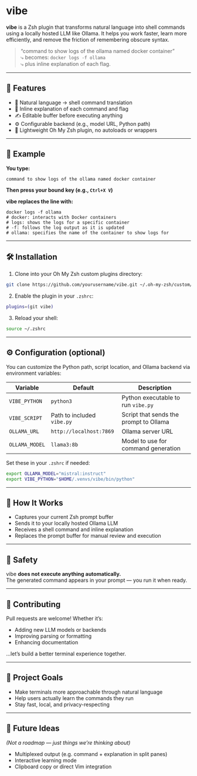 # vibe

**vibe** is a Zsh plugin that transforms natural language into shell commands using a locally hosted LLM like Ollama. It helps you work faster, learn more efficiently, and remove the friction of remembering obscure syntax.

> “command to show logs of the ollama named docker container”  
> ⤷ becomes: `docker logs -f ollama`  
> ⤷ plus inline explanation of each flag.

---

## 🚀 Features

- 🧠 Natural language → shell command translation
- 💬 Inline explanation of each command and flag
- ✍️ Editable buffer before executing anything
- ⚙️ Configurable backend (e.g., model URL, Python path)
- 🔌 Lightweight Oh My Zsh plugin, no autoloads or wrappers

---

## 📸 Example

**You type:**
```shell
command to show logs of the ollama named docker container
```

**Then press your bound key (e.g., `Ctrl+X V`)**

**vibe replaces the line with:**
```shell
docker logs -f ollama
# docker: interacts with Docker containers
# logs: shows the logs for a specific container
# -f: follows the log output as it is updated
# ollama: specifies the name of the container to show logs for
```

---

## 🛠️ Installation

1. Clone into your Oh My Zsh custom plugins directory:

```bash
git clone https://github.com/yourusername/vibe.git ~/.oh-my-zsh/custom/plugins/vibe
```

2. Enable the plugin in your `.zshrc`:

```zsh
plugins=(git vibe)
```

3. Reload your shell:

```bash
source ~/.zshrc
```

---

## ⚙️ Configuration (optional)

You can customize the Python path, script location, and Ollama backend via environment variables:

| Variable         | Default                           | Description                             |
|------------------|-----------------------------------|-----------------------------------------|
| `VIBE_PYTHON`     | `python3`                         | Python executable to run `vibe.py`      |
| `VIBE_SCRIPT`     | Path to included `vibe.py`        | Script that sends the prompt to Ollama  |
| `OLLAMA_URL`      | `http://localhost:7869`           | Ollama server URL                       |
| `OLLAMA_MODEL`    | `llama3:8b`                       | Model to use for command generation     |

Set these in your `.zshrc` if needed:
```zsh
export OLLAMA_MODEL="mistral:instruct"
export VIBE_PYTHON="$HOME/.venvs/vibe/bin/python"
```

---

## 🔎 How It Works

- Captures your current Zsh prompt buffer
- Sends it to your locally hosted Ollama LLM
- Receives a shell command and inline explanation
- Replaces the prompt buffer for manual review and execution

---

## 🔐 Safety

vibe **does not execute anything automatically.**  
The generated command appears in your prompt — you run it when ready.

---

## 🤝 Contributing

Pull requests are welcome! Whether it’s:
- Adding new LLM models or backends
- Improving parsing or formatting
- Enhancing documentation

…let’s build a better terminal experience together.

---

## 📁 Project Goals

- Make terminals more approachable through natural language
- Help users actually learn the commands they run
- Stay fast, local, and privacy-respecting

---

## 🧪 Future Ideas

_(Not a roadmap — just things we’re thinking about)_

- Multiplexed output (e.g. command + explanation in split panes)
- Interactive learning mode
- Clipboard copy or direct Vim integration
